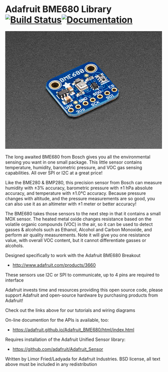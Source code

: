 # Adafruit BME680 Library [![Build Status](https://github.com/adafruit/Adafruit_BME680/workflows/Arduino%20Library%20CI/badge.svg)](https://github.com/adafruit/Adafruit_BMPE680/actions)[![Documentation](https://github.com/adafruit/ci-arduino/blob/master/assets/doxygen_badge.svg)](http://adafruit.github.io/Adafruit_BME680/html/index.html)

<a href="http://www.adafruit.com/products/3660">
  <img src="./assets/board.jpg" width="500px" />
</a>

The long awaited BME680 from Bosch gives you all the environmental sensing you want in one small package. This little sensor contains temperature, humidity, barometric pressure, and VOC gas sensing capabilities. All over SPI or I2C at a great price!

Like the BME280 & BMP280, this precision sensor from Bosch can measure humidity with ±3% accuracy, barometric pressure with ±1 hPa absolute accuracy, and temperature with ±1.0°C accuracy. Because pressure changes with altitude, and the pressure measurements are so good, you can also use it as an altimeter with  ±1 meter or better accuracy!

The BME680 takes those sensors to the next step in that it contains a small MOX sensor. The heated metal oxide changes resistance based on the volatile organic compounds (VOC) in the air, so it can be used to detect gasses & alcohols such as Ethanol, Alcohol and Carbon Monoxide, and perform air quality measurements. Note it will give you one resistance value, with overall VOC content, but it cannot differentiate gasses or alcohols.

Designed specifically to work with the Adafruit BME680 Breakout 
 * http://www.adafruit.com/products/3660

These sensors use I2C or SPI to communicate, up to 4 pins are required to interface

Adafruit invests time and resources providing this open source code, 
please support Adafruit and open-source hardware by purchasing 
products from Adafruit!

Check out the links above for our tutorials and wiring diagrams

On-line documention for the APIs is available, too:
  * https://adafruit.github.io/Adafruit_BME680/html/index.html

Requires installation of the Adafruit Unified Sensor library:
  * https://github.com/adafruit/Adafruit_Sensor

Written by Limor Fried/Ladyada for Adafruit Industries.
BSD license, all text above must be included in any redistribution
